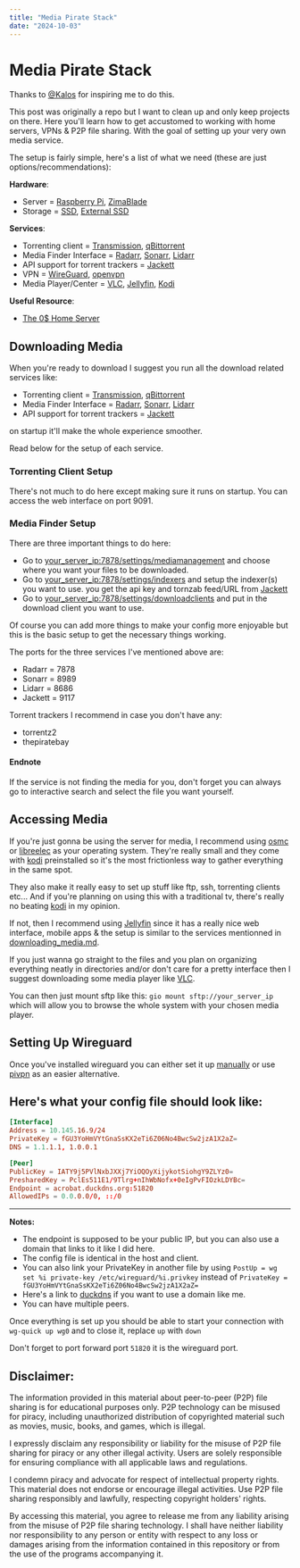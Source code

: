 ```yaml
---
title: "Media Pirate Stack"
date: "2024-10-03"
---
```


# Media Pirate Stack

Thanks to [@Kalos](https://www.youtube.com/@KalosLikesComputers) for inspiring me to do this.

This post was originally a repo but I want to clean up and only keep projects on there. Here you'll learn how to get accustomed to working with home servers, VPNs & P2P file sharing. With the goal of setting up your very own media service.

The setup is fairly simple, here's a list of what we need (these are just options/recommendations):

**Hardware**:
- Server = [Raspberry Pi](https://www.amazon.com.be/s?k=raspberry+pi), [ZimaBlade](https://shop.zimaboard.com/products/zimablade-single-board-server-for-cyber-native)
- Storage = [SSD](https://www.amazon.com.be/s?k=SSD), [External SSD](https://www.amazon.com.be/s?k=ssd+usb)

**Services**:
- Torrenting client = [Transmission](https://transmissionbt.com), [qBittorrent](https://www.qbittorrent.org/)
- Media Finder Interface = [Radarr](https://radarr.video/), [Sonarr](https://sonarr.tv/), [Lidarr](https://lidarr.audio/)
- API support for torrent trackers = [Jackett](https://github.com/Jackett/Jackett)
- VPN = [WireGuard](https://www.wireguard.com/), [openvpn](https://openvpn.net/)
- Media Player/Center = [VLC](https://www.videolan.org/), [Jellyfin](https://jellyfin.org/), [Kodi](https://kodi.tv/)

**Useful Resource**:
- [The 0$ Home Server](https://youtu.be/IuRWqzfX1ik?si=DbZxRGAes0HPLZP2)

## Downloading Media

When you're ready to download I suggest you run all the download related services like:
- Torrenting client = [Transmission](https://transmissionbt.com), [qBittorrent](https://www.qbittorrent.org/)
- Media Finder Interface = [Radarr](https://radarr.video/), [Sonarr](https://sonarr.tv/), [Lidarr](https://lidarr.audio/)
- API support for torrent trackers = [Jackett](https://github.com/Jackett/Jackett)

on startup it'll make the whole experience smoother.

Read below for the setup of each service.

### Torrenting Client Setup

There's not much to do here except making sure it runs on startup. You can access the web interface on port 9091.

### Media Finder Setup

There are three important things to do here:

- Go to [your_server_ip:7878/settings/mediamanagement]() and choose where you want your files to be downloaded.
- Go to [your_server_ip:7878/settings/indexers]() and setup the indexer(s) you want to use. you get the api key and tornzab feed/URL from [Jackett](https://github.com/Jackett/Jackett)
- Go to [your_server_ip:7878/settings/downloadclients]() and put in the download client you want to use.

Of course you can add more things to make your config more enjoyable but this is the basic setup to get the necessary things working.

The ports for the three services I've mentioned above are:

- Radarr = 7878
- Sonarr = 8989
- Lidarr = 8686
- Jackett = 9117

Torrent trackers I recommend in case you don't have any:

- torrentz2
- thepiratebay

#### Endnote

If the service is not finding the media for you, don't forget you can always go to interactive search and select the file you want yourself.

## Accessing Media

If you're just gonna be using the server for media, I recommend using [osmc](https://osmc.tv/) or [libreelec](https://libreelec.tv/) as your operating system. They're really small and they come with [kodi](https://kodi.tv/) preinstalled so it's the most frictionless way to gather everything in the same spot.

They also make it really easy to set up stuff like ftp, ssh, torrenting clients etc...
And if you're planning on using this with a traditional tv, there's really no beating [kodi](https://kodi.tv/) in my opinion.

If not, then I recommend using [Jellyfin](https://jellyfin.org/) since it has a really nice web interface, mobile apps & the setup is similar to the services mentionned in [downloading_media.md](https://github.com/pindjouf/mediapiratestack/blob/main/downloading_media.md).

If you just wanna go straight to the files and you plan on organizing everything neatly in directories and/or don't care for a pretty interface then I suggest downloading some media player like [VLC](https://www.videolan.org/).

You can then just mount sftp like this:
`gio mount sftp://your_server_ip` which will allow you to browse the whole system with your chosen media player.

## Setting Up Wireguard

Once you've installed wireguard you can either set it up [manually](https://www.wireguard.com/quickstart/#command-line-interface) or use [pivpn](https://www.pivpn.io/) as an easier alternative.

Here's what your config file should look like:
---
```conf
[Interface]
Address = 10.145.16.9/24
PrivateKey = fGU3YoHmVYtGnaSsKX2eTi6Z06No4BwcSw2jzA1X2aZ=
DNS = 1.1.1.1, 1.0.0.1

[Peer]
PublicKey = IATY9j5PVlNxbJXXj7YiOQOyXijykotSiohgY9ZLYz0=
PresharedKey = PclEs511E1/9Tlrg+nIhWbNofx+0eIgPvFIOzkLDYBc=
Endpoint = acrobat.duckdns.org:51820
AllowedIPs = 0.0.0.0/0, ::/0
```
___
**Notes:**

- The endpoint is supposed to be your public IP, but you can also use a domain that links to it like I did here.
- The config file is identical in the host and client.
- You can also link your PrivateKey in another file by using `PostUp = wg set %i private-key /etc/wireguard/%i.privkey` instead of `PrivateKey = fGU3YoHmVYtGnaSsKX2eTi6Z06No4BwcSw2jzA1X2aZ=`
- Here's a link to [duckdns](https://www.duckdns.org/) if you want to use a domain like me.
- You can have multiple peers.

Once everything is set up you should be able to start your connection with `wg-quick up wg0` and to close it, replace `up` with `down`

Don't forget to port forward port `51820` it is the wireguard port.

## Disclaimer:

The information provided in this material about peer-to-peer (P2P) file sharing is for educational purposes only. P2P technology can be misused for piracy, including unauthorized distribution of copyrighted material such as movies, music, books, and games, which is illegal.

I expressly disclaim any responsibility or liability for the misuse of P2P file sharing for piracy or any other illegal activity. Users are solely responsible for ensuring compliance with all applicable laws and regulations.

I condemn piracy and advocate for respect of intellectual property rights. This material does not endorse or encourage illegal activities. Use P2P file sharing responsibly and lawfully, respecting copyright holders' rights.

By accessing this material, you agree to release me from any liability arising from the misuse of P2P file sharing technology. I shall have neither liability nor responsibility to any person or entity with respect to any loss or damages arising from the information contained in this repository or from the use of the programs accompanying it.
